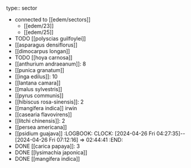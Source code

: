 type:: sector

- connected to [[edem/sectors]]
	- [[edem/23]]
	- [[edem/25]]
- TODO [[polyscias guilfoylei]]
- [[asparagus densiflorus]]
- [[dimocarpus longan]]
- TODO [[hoya carnosa]]
- [[anthurium andraeanum]]: 8
- [[punica granatum]]
- [[inga edilus]]: 10
- [[lantana camara]]
- [[malus sylvestris]]
- [[pyrus communis]]
- [[hibiscus rosa-sinensis]]: 2
- [[mangifera indica]] irwin
- [[casearia flavovirens]]
- [[litchi chinensis]]: 2
- [[persea americana]]
- [[psidium guajava]]
  :LOGBOOK:
  CLOCK: [2024-04-26 Fri 04:27:35]--[2024-04-26 Fri 07:12:16] =>  02:44:41
  :END:
- DONE [[carica papaya]]: 3
- DONE [[lysimachia japonica]]
- DONE [[mangifera indica]]